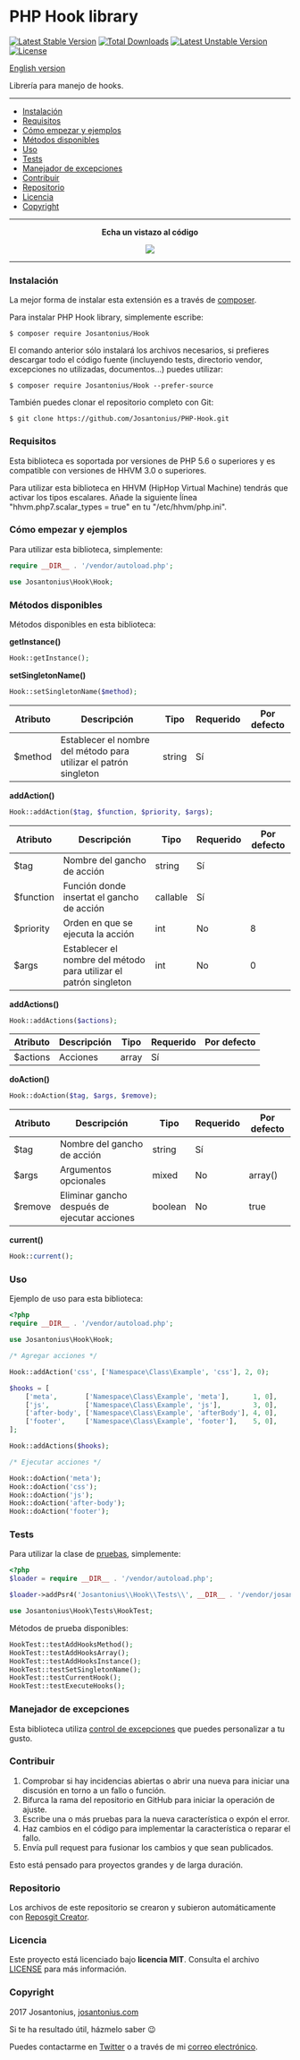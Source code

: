 # PHP Hook library

[![Latest Stable Version](https://poser.pugx.org/josantonius/hook/v/stable)](https://packagist.org/packages/josantonius/hook) [![Total Downloads](https://poser.pugx.org/josantonius/hook/downloads)](https://packagist.org/packages/josantonius/hook) [![Latest Unstable Version](https://poser.pugx.org/josantonius/hook/v/unstable)](https://packagist.org/packages/josantonius/hook) [![License](https://poser.pugx.org/josantonius/hook/license)](https://packagist.org/packages/josantonius/hook)

[English version](README.md)

Librería para manejo de hooks.

---

- [Instalación](#instalación)
- [Requisitos](#requisitos)
- [Cómo empezar y ejemplos](#cómo-empezar-y-ejemplos)
- [Métodos disponibles](#métodos-disponibles)
- [Uso](#uso)
- [Tests](#tests)
- [Manejador de excepciones](#manejador-de-excepciones)
- [Contribuir](#contribuir)
- [Repositorio](#repositorio)
- [Licencia](#licencia)
- [Copyright](#copyright)

---

<p align="center"><strong>Echa un vistazo al código</strong></p>

<p align="center">
  <a href="" title="Echa un vistazo al código">
  	<img src="https://raw.githubusercontent.com/Josantonius/PHP-Algorithm/master/resources/youtube-thumbnail.jpg">
  </a>
</p>

---

### Instalación 

La mejor forma de instalar esta extensión es a través de [composer](http://getcomposer.org/download/).

Para instalar PHP Hook library, simplemente escribe:

    $ composer require Josantonius/Hook

El comando anterior sólo instalará los archivos necesarios, si prefieres descargar todo el código fuente (incluyendo tests, directorio vendor, excepciones no utilizadas, documentos...) puedes utilizar:

    $ composer require Josantonius/Hook --prefer-source

También puedes clonar el repositorio completo con Git:

	$ git clone https://github.com/Josantonius/PHP-Hook.git

### Requisitos

Esta biblioteca es soportada por versiones de PHP 5.6 o superiores y es compatible con versiones de HHVM 3.0 o superiores.

Para utilizar esta biblioteca en HHVM (HipHop Virtual Machine) tendrás que activar los tipos escalares. Añade la siguiente ĺínea "hhvm.php7.scalar_types = true" en tu "/etc/hhvm/php.ini".

### Cómo empezar y ejemplos

Para utilizar esta biblioteca, simplemente:

```php
require __DIR__ . '/vendor/autoload.php';

use Josantonius\Hook\Hook;
```
### Métodos disponibles

Métodos disponibles en esta biblioteca:


**getInstance()**
```php
Hook::getInstance();
```

**setSingletonName()**
```php
Hook::setSingletonName($method);
```

| Atributo | Descripción | Tipo | Requerido | Por defecto
| --- | --- | --- | --- | --- |
| $method | Establecer el nombre del método para utilizar el patrón singleton | string | Sí | |

**addAction()**
```php
Hook::addAction($tag, $function, $priority, $args);
```

| Atributo | Descripción | Tipo | Requerido | Por defecto
| --- | --- | --- | --- | --- |
| $tag | Nombre del gancho de acción | string | Sí | |
| $function | Función donde insertat el gancho de acción | callable | Sí | |
| $priority | Orden en que se ejecuta la acción | int | No | 8 |
| $args | Establecer el nombre del método para utilizar el patrón singleton | int | No | 0 |

**addActions()**
```php
Hook::addActions($actions);
```

| Atributo | Descripción | Tipo | Requerido | Por defecto
| --- | --- | --- | --- | --- |
| $actions | Acciones | array | Sí | |

**doAction()**
```php
Hook::doAction($tag, $args, $remove);
```

| Atributo | Descripción | Tipo | Requerido | Por defecto
| --- | --- | --- | --- | --- |
| $tag | Nombre del gancho de acción | string | Sí | |
| $args | Argumentos opcionales | mixed | No | array() |
| $remove | Eliminar gancho después de ejecutar acciones | boolean | No | true |

**current()**
```php
Hook::current();
```

### Uso

Ejemplo de uso para esta biblioteca:

```php
<?php
require __DIR__ . '/vendor/autoload.php';

use Josantonius\Hook\Hook;

/* Agregar acciones */

Hook::addAction('css', ['Namespace\Class\Example', 'css'], 2, 0);

$hooks = [
    ['meta',       ['Namespace\Class\Example', 'meta'],      1, 0],
    ['js',         ['Namespace\Class\Example', 'js'],        3, 0],
    ['after-body', ['Namespace\Class\Example', 'afterBody'], 4, 0],
    ['footer',     ['Namespace\Class\Example', 'footer'],    5, 0],
];

Hook::addActions($hooks);

/* Ejecutar acciones */

Hook::doAction('meta');
Hook::doAction('css');
Hook::doAction('js');
Hook::doAction('after-body');
Hook::doAction('footer');
```

### Tests 

Para utilizar la clase de [pruebas](tests), simplemente:

```php
<?php
$loader = require __DIR__ . '/vendor/autoload.php';

$loader->addPsr4('Josantonius\\Hook\\Tests\\', __DIR__ . '/vendor/josantonius/hook/tests');

use Josantonius\Hook\Tests\HookTest;
```

Métodos de prueba disponibles:

```php
HookTest::testAddHooksMethod();
HookTest::testAddHooksArray();
HookTest::testAddHooksInstance();
HookTest::testSetSingletonName();
HookTest::testCurrentHook();
HookTest::testExecuteHooks();
```

### Manejador de excepciones

Esta biblioteca utiliza [control de excepciones](src/Exception) que puedes personalizar a tu gusto.
### Contribuir
1. Comprobar si hay incidencias abiertas o abrir una nueva para iniciar una discusión en torno a un fallo o función.
1. Bifurca la rama del repositorio en GitHub para iniciar la operación de ajuste.
1. Escribe una o más pruebas para la nueva característica o expón el error.
1. Haz cambios en el código para implementar la característica o reparar el fallo.
1. Envía pull request para fusionar los cambios y que sean publicados.

Esto está pensado para proyectos grandes y de larga duración.

### Repositorio

Los archivos de este repositorio se crearon y subieron automáticamente con [Reposgit Creator](https://github.com/Josantonius/BASH-Reposgit).

### Licencia

Este proyecto está licenciado bajo **licencia MIT**. Consulta el archivo [LICENSE](LICENSE) para más información.

### Copyright

2017 Josantonius, [josantonius.com](https://josantonius.com/)

Si te ha resultado útil, házmelo saber :wink:

Puedes contactarme en [Twitter](https://twitter.com/Josantonius) o a través de mi [correo electrónico](mailto:hello@josantonius.com).